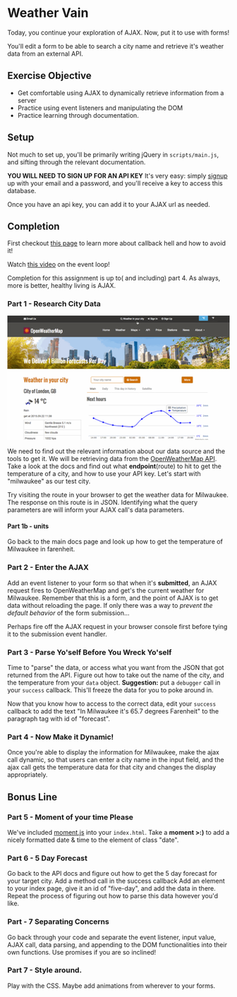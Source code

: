 # Weather Vain

Today, you continue your exploration of AJAX. Now, put it to use with forms!

You'll edit a form to be able to search a city name and retrieve it's weather data from an external API.

## Exercise Objective

- Get comfortable using AJAX to dynamically retrieve information from a server
- Practice using event listeners and manipulating the DOM
- Practice learning through documentation.

## Setup

Not much to set up, you'll be primarily writing jQuery in `scripts/main.js`, and sifting through the relevant documentation.

**YOU WILL NEED TO SIGN UP FOR AN API KEY** It's very easy: simply [signup ](http://openweathermap.org/appid) up with your email and a password, and you'll receive a key to access this database. 

Once you have an api key, you can add it to your AJAX url as needed.

## Completion

First checkout [this page](http://callbackhell.com/) to learn more about callback hell and how to avoid it!

Watch [this video](https://www.youtube.com/watch?v=8aGhZQkoFbQ) on the event loop!

Completion for this assignment is up to( and including) part 4. As always, more is better, healthy living is AJAX.

### Part 1 - Research City Data

![open_weather_api](img/open_weather.gif)

We need to find out the relevant information about our data source and the tools to get it. We will be retrieving data from the [OpenWeatherMap API](http://www.openweathermap.org/api). Take a look at the docs and find out what **endpoint**(route) to hit to get the temperature of a city, and how to use your API key. Let's start with "milwaukee" as our test city.

Try visiting the route in your browser to get the weather data for Milwaukee. The response on this route is in JSON. Identifying what the query parameters are will inform your AJAX call's data parameters.

#### Part 1b - units

Go back to the main docs page and look up how to get the temperature of Milwaukee in farenheit.

### Part 2 - Enter the AJAX

Add an event listener to your form so that when it's **submitted**, an AJAX request fires to OpenWeatherMap and get's the current weather for Milwaukee. Remember that this is a form, and the point of AJAX is to get data without reloading the page. If only there was a way to *prevent the default behavior* of the form submission...

Perhaps fire off the AJAX request in your browser console first before tying it to the submission event handler.

### Part 3 - Parse Yo'self Before You Wreck Yo'self

Time to "parse" the data, or access what you want from the JSON that got returned from the API. Figure out how to take out the name of the city, and the temperature from your `data` object. **Suggestion:** put a `debugger` call in your `success` callback. This'll freeze the data for you to poke around in.

Now that you know how to access to the correct data, edit your `success` callback to add the text "In Milwaukee it's 65.7 degrees Farenheit" to the paragraph tag with id of "forecast".

### Part 4 - Now Make it Dynamic!

Once you're able to display the information for Milwaukee, make the ajax call dynamic, so that users can enter a city name in the input field, and the ajax call gets the temperature data for that city and changes the display appropriately.

## Bonus Line

### Part 5 - Moment of your time Please

We've included [moment.js](http://momentjs.com/) into your `index.html`. Take a **moment >:)** to add a nicely formatted date & time to the element of class "date".

### Part 6 - 5 Day Forecast

Go back to the API docs and figure out how to get the 5 day forecast for your target city. Add a method call in the success callback Add an element to your index page, give it an id of "five-day", and add the data in there. Repeat the process of figuring out how to parse this data however you'd like.

### Part - 7 Separating Concerns

Go back through your code and separate the event listener, input value, AJAX call, data parsing, and appending to the DOM functionalities into their own functions. Use promises if you are so inclined!

### Part 7 - Style around.

Play with the CSS. Maybe add animations from wherever to your forms.
